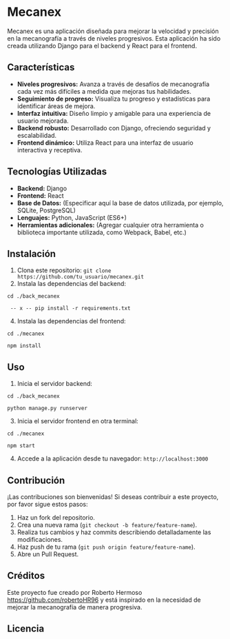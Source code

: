 # Mecanex

Mecanex es una aplicación diseñada para mejorar la velocidad y precisión en la mecanografía a través de niveles progresivos. Esta aplicación ha sido creada utilizando Django para el backend y React para el frontend.

## Características

- **Niveles progresivos:** Avanza a través de desafíos de mecanografía cada vez más difíciles a medida que mejoras tus habilidades.
- **Seguimiento de progreso:** Visualiza tu progreso y estadísticas para identificar áreas de mejora.
- **Interfaz intuitiva:** Diseño limpio y amigable para una experiencia de usuario mejorada.
- **Backend robusto:** Desarrollado con Django, ofreciendo seguridad y escalabilidad.
- **Frontend dinámico:** Utiliza React para una interfaz de usuario interactiva y receptiva.

## Tecnologías Utilizadas

- **Backend:** Django
- **Frontend:** React
- **Base de Datos:** (Especificar aquí la base de datos utilizada, por ejemplo, SQLite, PostgreSQL)
- **Lenguajes:** Python, JavaScript (ES6+)
- **Herramientas adicionales:** (Agregar cualquier otra herramienta o biblioteca importante utilizada, como Webpack, Babel, etc.)

## Instalación

1. Clona este repositorio: `git clone https://github.com/tu_usuario/mecanex.git`
2. Instala las dependencias del backend:

`cd ./back_mecanex`

  ` -- x -- pip install -r requirements.txt`

4. Instala las dependencias del frontend:

`cd ./mecanex`

`npm install`

## Uso

1. Inicia el servidor backend:

`cd ./back_mecanex`

`python manage.py runserver`

3. Inicia el servidor frontend en otra terminal:

`cd ./mecanex`

`npm start`

4. Accede a la aplicación desde tu navegador: `http://localhost:3000`

## Contribución

¡Las contribuciones son bienvenidas! Si deseas contribuir a este proyecto, por favor sigue estos pasos:

1. Haz un fork del repositorio.
2. Crea una nueva rama (`git checkout -b feature/feature-name`).
3. Realiza tus cambios y haz commits describiendo detalladamente las modificaciones.
4. Haz push de tu rama (`git push origin feature/feature-name`).
5. Abre un Pull Request.

## Créditos

Este proyecto fue creado por Roberto Hermoso https://github.com/robertoHR96 y está inspirado en la necesidad de mejorar la mecanografía de manera progresiva.

## Licencia


